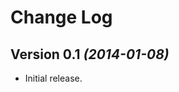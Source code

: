 Change Log
===============================================================================


Version 0.1 *(2014-01-08)*
----------------------------
 * Initial release.